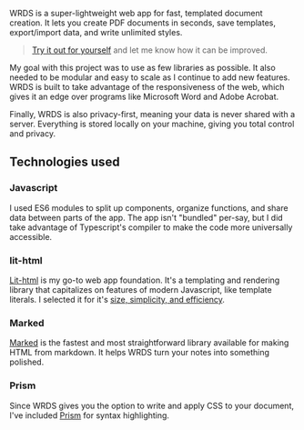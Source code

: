 <meta name="media" content="/_assets/media/wrds/wrds-demo.mp4">
<meta name="categories" content="web app, javascript, lit-html">

WRDS is a super-lightweight web app for fast, templated document creation. It lets you create PDF documents in seconds, save templates, export/import data, and write unlimited styles.

> [Try it out for yourself](https://wrds.netlify.app) and let me know how it can be improved.

My goal with this project was to use as few libraries as possible. It also needed to be modular and easy to scale as I continue to add new features. WRDS is built to take advantage of the responsiveness of the web, which gives it an edge over programs like Microsoft Word and Adobe Acrobat.

Finally, WRDS is also privacy-first, meaning your data is never shared with a server. Everything is stored locally on your machine, giving you total control and privacy.


## Technologies used

### Javascript
I used ES6 modules to split up components, organize functions, and share data between parts of the app. The app isn't "bundled" per-say, but I did take advantage of Typescript's compiler to make the code more universally accessible.

### lit-html
[Lit-html](https://lit-html.polymer-project.org/) is my go-to web app foundation. It's a templating and rendering library that capitalizes on features of modern Javascript, like template literals. I selected it for it's [size, simplicity, and efficiency](https://lit-html.polymer-project.org/guide).

### Marked
[Marked](https://marked.js.org/) is the fastest and most straightforward library available for making HTML from markdown. It helps WRDS turn your notes into something polished.

### Prism
Since WRDS gives you the option to write and apply CSS to your document, I've included [Prism](https://prismjs.com) for syntax highlighting.
